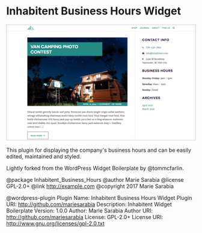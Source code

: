 # Inhabitent Business Hours Widget

![business-hours-widget](https://github.com/mariesarabia/Project-4-Inhabitent/blob/master/plugins/business-hours-widget/assets/images/screenshot-widget-businesshours.png "Business Hours Widget")

This plugin for displaying the company's business hours and can be easily edited, maintained and styled.
 
Lightly forked from the WordPress Widget Boilerplate by @tommcfarlin.

@package   Inhabitent_Business_Hours
@author    Marie Sarabia
@license   GPL-2.0+
@link      http://example.com
@copyright 2017 Marie Sarabia

@wordpress-plugin
Plugin Name:       Inhabitent Business Hours Widget
Plugin URI:        http://github.com/mariesarabia
Description:       Inhabitent Widget Boilerplate
Version:           1.0.0
Author:            Marie Sarabia
Author URI:        http://github.com/mariesarabia
License:           GPL-2.0+
License URI:       http://www.gnu.org/licenses/gpl-2.0.txt

